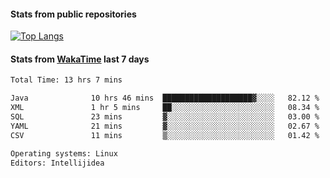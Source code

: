 #### Stats from public repositories

[![Top Langs](https://github-readme-stats.vercel.app/api/top-langs/?username=hyoghurt&layout=compact&exclude_repo=multiserver,docker_compose&langs_count=6)](https://github.com/anuraghazra/github-readme-stats)

#### Stats from [WakaTime](https://wakatime.com/@hyoghurt) last 7 days
<!--START_SECTION:waka-->

```txt
Total Time: 13 hrs 7 mins

Java              10 hrs 46 mins  ████████████████████▓░░░░   82.12 %
XML               1 hr 5 mins     ██░░░░░░░░░░░░░░░░░░░░░░░   08.34 %
SQL               23 mins         ▓░░░░░░░░░░░░░░░░░░░░░░░░   03.00 %
YAML              21 mins         ▓░░░░░░░░░░░░░░░░░░░░░░░░   02.67 %
CSV               11 mins         ▒░░░░░░░░░░░░░░░░░░░░░░░░   01.42 %

Operating systems: Linux
Editors: Intellijidea
```

<!--END_SECTION:waka-->
